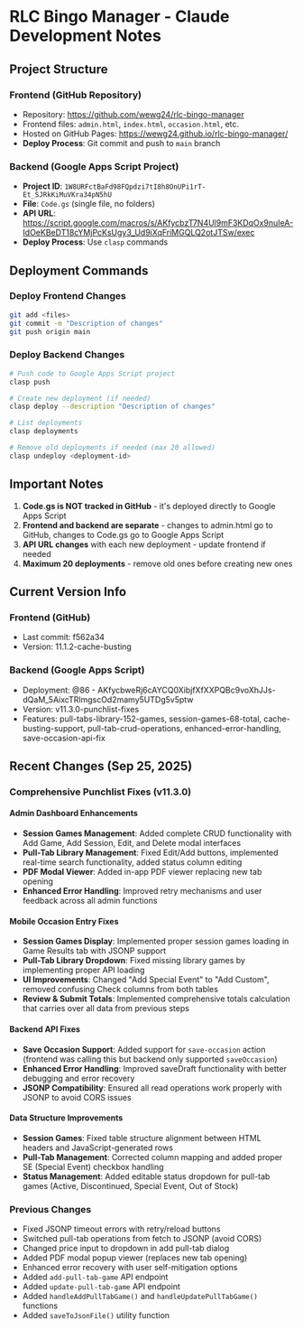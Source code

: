 # RLC Bingo Manager - Claude Development Notes

## Project Structure

### Frontend (GitHub Repository)
- Repository: https://github.com/wewg24/rlc-bingo-manager
- Frontend files: `admin.html`, `index.html`, `occasion.html`, etc.
- Hosted on GitHub Pages: https://wewg24.github.io/rlc-bingo-manager/
- **Deploy Process**: Git commit and push to `main` branch

### Backend (Google Apps Script Project)
- **Project ID**: `1W8URFctBaFd98FQpdzi7tI8h8OnUPi1rT-Et_SJRkKiMuVKra34pN5hU`
- **File**: `Code.gs` (single file, no folders)
- **API URL**: https://script.google.com/macros/s/AKfycbzT7N4Ul9mF3KDqOx9nuIeA-IdOeKBeDT18cYMjPcKsUgy3_Ud9iXqFriMGQLQ2otJTSw/exec
- **Deploy Process**: Use `clasp` commands

## Deployment Commands

### Deploy Frontend Changes
```bash
git add <files>
git commit -m "Description of changes"
git push origin main
```

### Deploy Backend Changes
```bash
# Push code to Google Apps Script project
clasp push

# Create new deployment (if needed)
clasp deploy --description "Description of changes"

# List deployments
clasp deployments

# Remove old deployments if needed (max 20 allowed)
clasp undeploy <deployment-id>
```

## Important Notes

1. **Code.gs is NOT tracked in GitHub** - it's deployed directly to Google Apps Script
2. **Frontend and backend are separate** - changes to admin.html go to GitHub, changes to Code.gs go to Google Apps Script
3. **API URL changes** with each new deployment - update frontend if needed
4. **Maximum 20 deployments** - remove old ones before creating new ones

## Current Version Info

### Frontend (GitHub)
- Last commit: f562a34
- Version: 11.1.2-cache-busting

### Backend (Google Apps Script)
- Deployment: @86 - AKfycbweRj6cAYCQ0XibjfXfXXPQBc9voXhJJs-dQaM_5AixcTRlmgscOd2mamy5UTDg5v5ptw
- Version: v11.3.0-punchlist-fixes
- Features: pull-tabs-library-152-games, session-games-68-total, cache-busting-support, pull-tab-crud-operations, enhanced-error-handling, save-occasion-api-fix

## Recent Changes (Sep 25, 2025)

### Comprehensive Punchlist Fixes (v11.3.0)

#### Admin Dashboard Enhancements
- **Session Games Management**: Added complete CRUD functionality with Add Game, Add Session, Edit, and Delete modal interfaces
- **Pull-Tab Library Management**: Fixed Edit/Add buttons, implemented real-time search functionality, added status column editing
- **PDF Modal Viewer**: Added in-app PDF viewer replacing new tab opening
- **Enhanced Error Handling**: Improved retry mechanisms and user feedback across all admin functions

#### Mobile Occasion Entry Fixes
- **Session Games Display**: Implemented proper session games loading in Game Results tab with JSONP support
- **Pull-Tab Library Dropdown**: Fixed missing library games by implementing proper API loading
- **UI Improvements**: Changed "Add Special Event" to "Add Custom", removed confusing Check columns from both tables
- **Review & Submit Totals**: Implemented comprehensive totals calculation that carries over all data from previous steps

#### Backend API Fixes
- **Save Occasion Support**: Added support for `save-occasion` action (frontend was calling this but backend only supported `saveOccasion`)
- **Enhanced Error Handling**: Improved saveDraft functionality with better debugging and error recovery
- **JSONP Compatibility**: Ensured all read operations work properly with JSONP to avoid CORS issues

#### Data Structure Improvements
- **Session Games**: Fixed table structure alignment between HTML headers and JavaScript-generated rows
- **Pull-Tab Management**: Corrected column mapping and added proper SE (Special Event) checkbox handling
- **Status Management**: Added editable status dropdown for pull-tab games (Active, Discontinued, Special Event, Out of Stock)

### Previous Changes
- Fixed JSONP timeout errors with retry/reload buttons
- Switched pull-tab operations from fetch to JSONP (avoid CORS)
- Changed price input to dropdown in add pull-tab dialog
- Added PDF modal popup viewer (replaces new tab opening)
- Enhanced error recovery with user self-mitigation options
- Added `add-pull-tab-game` API endpoint
- Added `update-pull-tab-game` API endpoint
- Added `handleAddPullTabGame()` and `handleUpdatePullTabGame()` functions
- Added `saveToJsonFile()` utility function